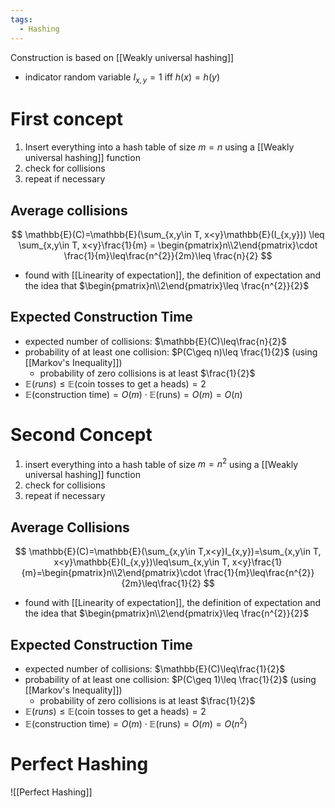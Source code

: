 ```yaml
---
tags:
  - Hashing
---
```

Construction is based on [[Weakly universal hashing]]
- indicator random variable $I_{x,y}=1$ iff $h(x)=h(y)$
# First concept
1. Insert everything into a hash table of size $m=n$ using a [[Weakly universal hashing]] function
2. check for collisions
3. repeat if necessary
## Average collisions
$$
\mathbb{E}(C)=\mathbb{E}(\sum_{x,y\in T, x<y}\mathbb{E}(I_{x,y})) \leq \sum_{x,y\in T, x<y}\frac{1}{m} = \begin{pmatrix}n\\2\end{pmatrix}\cdot \frac{1}{m}\leq\frac{n^{2}}{2m}\leq \frac{n}{2}
$$
- found with [[Linearity of expectation]], the definition of expectation and the idea that $\begin{pmatrix}n\\2\end{pmatrix}\leq \frac{n^{2}}{2}$
## Expected Construction Time
- expected number of collisions: $\mathbb{E}(C)\leq\frac{n}{2}$
- probability of at least one collision: $P(C\geq n)\leq \frac{1}{2}$ (using [[Markov's Inequality]])
	- probability of zero collisions is at least $\frac{1}{2}$
- $\mathbb{E}(runs)\leq \mathbb{E}($coin tosses to get a heads$)=2$
- $\mathbb{E}($construction time$)=O(m)\cdot \mathbb{E}($runs$)=O(m)=O(n)$
# Second Concept
1. insert everything into a hash table of size $m=n^{2}$ using a [[Weakly universal hashing]] function
2. check for collisions 
3. repeat if necessary
## Average Collisions
$$
\mathbb{E}(C)=\mathbb{E}(\sum_{x,y\in T,x<y}I_{x,y})=\sum_{x,y\in T, x<y}\mathbb{E}(I_{x,y})\leq\sum_{x,y\in T, x<y}\frac{1}{m}=\begin{pmatrix}n\\2\end{pmatrix}\cdot \frac{1}{m}\leq\frac{n^{2}}{2m}\leq\frac{1}{2}
$$
- found with [[Linearity of expectation]], the definition of expectation and the idea that $\begin{pmatrix}n\\2\end{pmatrix}\leq \frac{n^{2}}{2}$
## Expected Construction Time
- expected number of collisions: $\mathbb{E}(C)\leq\frac{1}{2}$
- probability of at least one collision: $P(C\geq 1)\leq \frac{1}{2}$ (using [[Markov's Inequality]])
	- probability of zero collisions is at least $\frac{1}{2}$
- $\mathbb{E}(runs)\leq \mathbb{E}($coin tosses to get a heads$)=2$
- $\mathbb{E}($construction time$)=O(m)\cdot \mathbb{E}($runs$)=O(m)=O(n^{2})$
# Perfect Hashing
![[Perfect Hashing]]
